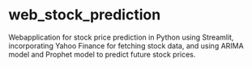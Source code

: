 # web_stock_prediction
 Webapplication for stock price prediction in Python using Streamlit, incorporating Yahoo Finance for fetching
 stock data, and using ARIMA model and Prophet model to predict future stock prices.

